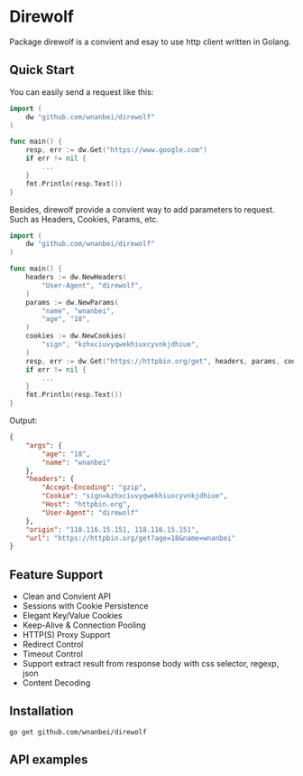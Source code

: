 # Direwolf

Package direwolf is a convient and esay to use http client written in Golang.

## Quick Start

You can easily send a request like this:

```go
import (
    dw "github.com/wnanbei/direwolf"
)

func main() {
    resp, err := dw.Get("https://www.google.com")
    if err != nil {
        ...
    }
    fmt.Println(resp.Text())
}
```

Besides, direwolf provide a convient way to add parameters to request. Such
as Headers, Cookies, Params, etc.

```go
import (
    dw "github.com/wnanbei/direwolf"
)

func main() {
    headers := dw.NewHeaders(
        "User-Agent", "direwolf",
    )
    params := dw.NewParams(
        "name", "wnanbei",
        "age", "18",
    )
    cookies := dw.NewCookies(
        "sign", "kzhxciuvyqwekhiuxcyvnkjdhiue",
    )
    resp, err := dw.Get("https://httpbin.org/get", headers, params, cookies)
    if err != nil {
        ...
    }
    fmt.Println(resp.Text())
}
```

Output:

```json
{
    "args": {
        "age": "18",
        "name": "wnanbei"
    },
    "headers": {
        "Accept-Encoding": "gzip",
        "Cookie": "sign=kzhxciuvyqwekhiuxcyvnkjdhiue",
        "Host": "httpbin.org",
        "User-Agent": "direwolf"
    },
    "origin": "118.116.15.151, 118.116.15.151",
    "url": "https://httpbin.org/get?age=18&name=wnanbei"
}
```

## Feature Support

- Clean and Convient API
- Sessions with Cookie Persistence
- Elegant Key/Value Cookies
- Keep-Alive & Connection Pooling
- HTTP(S) Proxy Support
- Redirect Control
- Timeout Control
- Support extract result from response body with css selector, regexp, json
- Content Decoding

## Installation

```
go get github.com/wnanbei/direwolf
```

## API examples